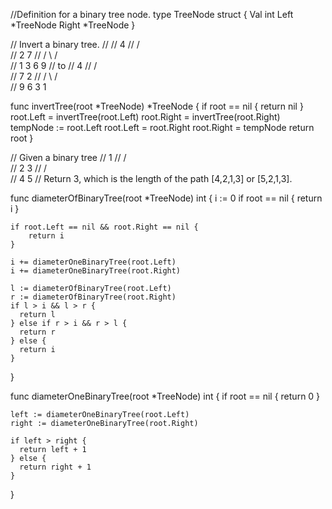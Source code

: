 //Definition for a binary tree node.
type TreeNode struct {
  Val int
  Left *TreeNode
  Right *TreeNode
}

// Invert a binary tree.
//
//      4
//    /   \
//   2     7
//  / \   / \
// 1   3 6   9
// to
//      4
//    /   \
//   7     2
//  / \   / \
// 9   6 3   1

func invertTree(root *TreeNode) *TreeNode {
  if root == nil {
      return nil
  }
  root.Left = invertTree(root.Left)
  root.Right = invertTree(root.Right)
  tempNode := root.Left
  root.Left = root.Right
  root.Right = tempNode
  return root
}

// Given a binary tree
//           1
//          / \
//         2   3
//        / \
//       4   5
// Return 3, which is the length of the path [4,2,1,3] or [5,2,1,3].

func diameterOfBinaryTree(root *TreeNode) int {
    i := 0
    if root == nil {
        return i
    }

    if root.Left == nil && root.Right == nil {
        return i
    }

    i += diameterOneBinaryTree(root.Left)
    i += diameterOneBinaryTree(root.Right)

    l := diameterOfBinaryTree(root.Left)
    r := diameterOfBinaryTree(root.Right)
    if l > i && l > r {
      return l
    } else if r > i && r > l {
      return r
    } else {
      return i
    }
}

func diameterOneBinaryTree(root *TreeNode) int {
    if root == nil {
        return 0
    }

    left := diameterOneBinaryTree(root.Left)
    right := diameterOneBinaryTree(root.Right)

    if left > right {
      return left + 1
    } else {
      return right + 1
    }
}
